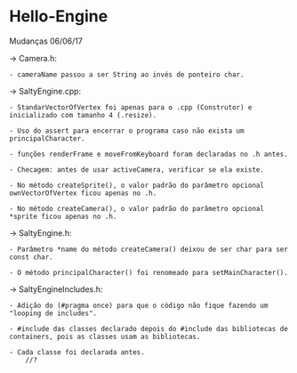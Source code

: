 # Hello-Engine
Mudanças 06/06/17

-> Camera.h:

	- cameraName passou a ser String ao invés de ponteiro char.
  

-> SaltyEngine.cpp:

	- StandarVectorOfVertex foi apenas para o .cpp (Construtor) e inicializado com tamanho 4 (.resize).

	- Uso do assert para encerrar o programa caso não exista um principalCharacter.

	- funções renderFrame e moveFromKeyboard foram declaradas no .h antes.

	- Checagem: antes de usar activeCamera, verificar se ela existe.

	- No método createSprite(), o valor padrão do parâmetro opcional ownVectorOfVertex ficou apenas no .h.

	- No método createCamera(), o valor padrão do parâmetro opcional *sprite ficou apenas no .h.
  

-> SaltyEngine.h:

	- Parâmetro *name do método createCamera() deixou de ser char para ser const char.

	- O método principalCharacter() foi renomeado para setMainCharacter().
  

-> SaltyEngineIncludes.h:

	- Adição do (#pragma once) para que o código não fique fazendo um "looping de includes".

	- #include das classes declarado depois do #include das bibliotecas de containers, pois as classes usam as bibliotecas.

	- Cada classe foi declarada antes.
		//?  
